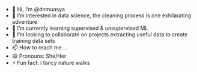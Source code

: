 - 👋 Hi, I’m @dnmuasya
- 👀 I’m interested in data science, the cleaning process is one exhilarating adventure
- 🌱 I’m currently learning supervised & unsupervised ML
- 💞️ I’m looking to collaborate on projects extracting useful data to create training data sets
- 📫 How to reach me ...
- 😄 Pronouns: She/Her
- ⚡ Fun fact: i fancy nature walks 

<!---
dnmuasya/dnmuasya is a ✨ special ✨ repository because its `README.md` (this file) appears on your GitHub profile.
You can click the Preview link to take a look at your changes.
--->
